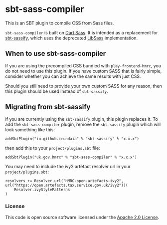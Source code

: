 
# sbt-sass-compiler

This is an SBT plugin to compile CSS from Sass files.

`sbt-sass-compiler` is built on [Dart Sass](https://sass-lang.com/dart-sass/). It is intended as a replacement for
[sbt-sassify](https://github.com/irundaia/sbt-sassify), which uses the deprecated [LibSass](https://sass-lang.com/libsass/)
implementation.

## When to use sbt-sass-compiler

If you are using the precompiled CSS bundled with `play-frontend-hmrc`, you do not need to use this plugin. If you have custom SASS that is fairly simple, consider whether you can achieve the same results with just CSS. 

Should you still need to provide your own custom SASS for any reason, then this plugin should be used instead of `sbt-sassify`.

## Migrating from sbt-sassify

If you are currently using the `sbt-sassify` plugin, this plugin replaces it. To add the `sbt-sass-compiler` plugin, remove the `sbt-sassify` plugin which will look something like this:

```
addSbtPlugin("io.github.irundaia" % "sbt-sassify" % "x.x.x")
```

then add this to your `project/plugins.sbt` file:

```
addSbtPlugin("uk.gov.hmrc" % "sbt-sass-compiler" % "x.x.x")
```

You may need to include the ivy2 artefact resolver url in your `project/plugins.sbt`:

```
resolvers += Resolver.url("HMRC-open-artefacts-ivy2", url("https://open.artefacts.tax.service.gov.uk/ivy2"))(
    Resolver.ivyStylePatterns
)
```

### License

This code is open source software licensed under the [Apache 2.0 License]("http://www.apache.org/licenses/LICENSE-2.0.html").
